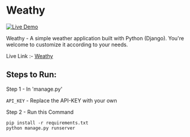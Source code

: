 # Weathy
[![Live Demo](https://img.shields.io/badge/Live-Demo-blue)](https://weathy-1.onrender.com/)

Weathy - A simple weather application built with Python (Django).
You're welcome to customize it according to your needs.

Live Link :- [Weathy](https://weathy-1.onrender.com/)

## Steps to Run:

Step 1 - In 'manage.py'

`API_KEY` - Replace the API-KEY with your own

Step 2 - Run this Command

```
pip install -r requirements.txt
python manage.py runserver
```
